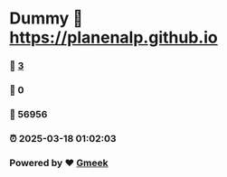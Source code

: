 # Dummy :link: https://planenalp.github.io 
### :page_facing_up: [3](https://planenalp.github.io/tag.html) 
### :speech_balloon: 0 
### :hibiscus: 56956 
### :alarm_clock: 2025-03-18 01:02:03 
### Powered by :heart: [Gmeek](https://github.com/Meekdai/Gmeek)
